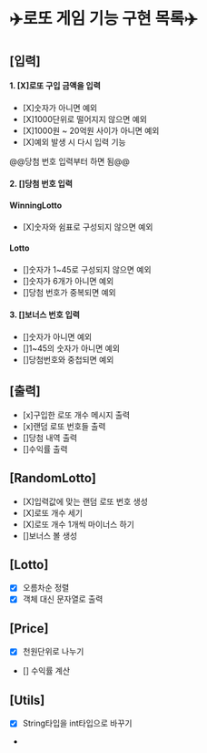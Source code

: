 # ✈️로또 게임 기능 구현 목록✈️

## [입력]
#### 1. [X]로또 구입 금액을 입력
- [X]숫자가 아니면 예외
- [X]1000단위로 떨어지지 않으면 예외
- [X]1000원 ~ 20억원 사이가 아니면 예외
- [X]예외 발생 시 다시 입력 기능

@@당첨 번호 입력부터 하면 됨@@
#### 2. []당첨 번호 입력
#### WinningLotto
- [X]숫자와 쉼표로 구성되지 않으면 예외
#### Lotto
- []숫자가 1~45로 구성되지 않으면 예외
- []숫자가 6개가 아니면 예외
- []당첨 번호가 중복되면 예외

#### 3. []보너스 번호 입력
- []숫자가 아니면 예외
- []1~45의 숫자가 아니면 예외
- []당첨번호와 중첩되면 예외

## [출력]
- [x]구입한 로또 개수 메시지 출력
- [x]랜덤 로또 번호들 출력
- []당첨 내역 출력
- []수익률 출력

## [RandomLotto]
- [X]입력값에 맞는 랜덤 로또 번호 생성
- [X]로또 개수 세기
- [X]로또 개수 1개씩 마이너스 하기
- []보너스 볼 생성

## [Lotto]
- [x] 오름차순 정렬
- [x] 객체 대신 문자열로 출력

## [Price]
- [X] 천원단위로 나누기
- [] 수익률 계산
## [Utils]
- [X] String타입을 int타입으로 바꾸기
- 
